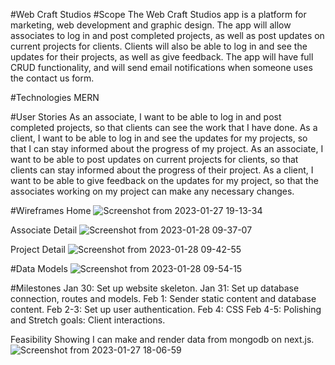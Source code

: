 #Web Craft Studios
#Scope
The Web Craft Studios app is a platform for marketing, web development and graphic design. The app will allow associates to log in and post completed projects, as well as post updates on current projects for clients. Clients will also be able to log in and see the updates for their projects, as well as give feedback. The app will have full CRUD functionality, and will send email notifications when someone uses the contact us form.

#Technologies MERN

#User Stories
As an associate, I want to be able to log in and post completed projects, so that clients can see the work that I have done.
As a client, I want to be able to log in and see the updates for my projects, so that I can stay informed about the progress of my project.
As an associate, I want to be able to post updates on current projects for clients, so that clients can stay informed about the progress of their project.
As a client, I want to be able to give feedback on the updates for my project, so that the associates working on my project can make any necessary changes.

#Wireframes
Home
![Screenshot from 2023-01-27 19-13-34](https://user-images.githubusercontent.com/116855471/215276601-1925a02c-2261-4ecd-9b70-f8eefe6bc303.png)

Associate Detail
![Screenshot from 2023-01-28 09-37-07](https://user-images.githubusercontent.com/116855471/215276573-7dd8f3e5-639b-438e-83ca-0519148cd28c.png)

Project Detail
![Screenshot from 2023-01-28 09-42-55](https://user-images.githubusercontent.com/116855471/215276560-99ffa540-a16d-4a71-b405-f157ca33bf82.png)

#Data Models
![Screenshot from 2023-01-28 09-54-15](https://user-images.githubusercontent.com/116855471/215276500-25b24584-3caa-484d-bafe-ae13df228642.png)

#Milestones
Jan 30: Set up website skeleton.
Jan 31: Set up database connection, routes and models.
Feb 1: Sender static content and database content.
Feb 2-3: Set up user authentication.
Feb 4: CSS
Feb 4-5: Polishing and Stretch goals: Client interactions.

Feasibility
Showing I can make and render data from mongodb on next.js.
![Screenshot from 2023-01-27 18-06-59](https://user-images.githubusercontent.com/116855471/215403966-032372b5-cb71-4443-986b-30778c5811bf.png)
